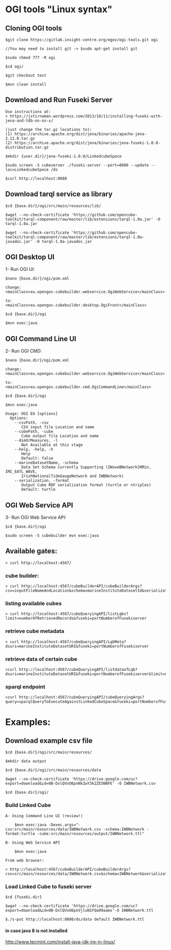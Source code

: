 # OGI tools "Linux syntax"

## Cloning OGI tools

	$git clone https://gitlab.insight-centre.org/egov/ogi-tools.git ogi

	//You may need to install git -> $sudo apt-get install git
	
	$sudo chmod 777 -R ogi
	
	$cd ogi/
	
	$git checkout test
	
	$mvn clean install

## Download and Run Fuseki Server
	
	Use instructions at: 
	> https://jstirnaman.wordpress.com/2013/10/11/installing-fuseki-with-jena-and-tdb-on-os-x/
	
	(just change the tar.gz locations to):
	(1) https://archive.apache.org/dist/jena/binaries/apache-jena-2.11.0.tar.gz
	(2) https://archive.apache.org/dist/jena/binaries/jena-fuseki-1.0.0-distribution.tar.gz
	
	$mkdir {user.dir}/jena-fuseki-1.0.0/LinkedcubeSpace
	
	$sudo screen -S cubeserver ./fuseki-server --port=8080 --update --loc=LinkedcubeSpace /ds 
	
	$curl http://localhost:8080
	
## Download tarql service as library

	$cd {base.dir}/ogi/src/main/resources/lib/

	$wget --no-check-certificate 'https://github.com/opencube-toolkit/tarql-component/raw/master/lib/extensions/tarql-1.0a.jar' -O tarql-1.0a.jar

	$wget --no-check-certificate 'https://github.com/opencube-toolkit/tarql-component/raw/master/lib/extensions/tarql-1.0a-javadoc.jar' -O tarql-1.0a-javadoc.jar
	 
## OGI Desktop UI 

1- Run OGI UI:

	$nano {base.dir}/ogi/pom.xml
	
	change: 
	<mainClass>eu.opengov.cubebuilder.webservice.OgiWebService</mainClass>		
	
	to: 
	<mainClass>eu.opengov.cubebuilder.desktop.OgiFront</mainClass>	
	
	$cd {base.dir}/ogi
	
	$mvn exec:java

## OGI Command Line UI 

2- Run OGI CMD:
	
	$nano {base.dir}/ogi/pom.xml
	
	change: 
	<mainClass>eu.opengov.cubebuilder.webservice.OgiWebService</mainClass>		
	
	to: 
	<mainClass>eu.opengov.cubebuilder.cmd.OgiCommandLine</mainClass>	
	
	$cd {base.dir}/ogi
	
	$mvn exec:java
	
	Usage: OGI EU [options]  
	  Options:
	    --csvPath, -csv
	       CSV input file Location and name
	    --cubePath, -cube
	       Cube output file Location and name
	    --dimOrMeasures, -l
	       Not Available at this stage
	    --help, -help, -h
	       Help
	       Default: false
	    --marineDatasetName, -schema
	       Data Set Schema Currently Supporting (IWaveBNetwork30Min, IMI_EATL_WAVE,
	       IrishNationalTideGaugeNetwork and IWBNetwork)
	    --serialization, -format
	       Output Cube RDF serialization format (turtle or ntriples)
	       Default: turtle

## OGI Web Service API

3- Run OGI Web Service API:
	
	$cd {base.dir}/ogi
	
	$sudo screen -S cubebuilder mvn exec:java
	
## Available gates:

	> curl http://localhost:4567/

### cube builder:
	> curl http://localhost:4567/cubeBuilderAPI/cubeBuilderArgs?csv=inputFileNameAndLocation&schema=marineInstituteDatasetId&serialization=turtle&qbPath=outputFileLocation&qbName=outputFileName&fuseki=portNumberofFusekiserver

### listing available cubes
	> curl http://localhost:4567/cubeQueryingAPI/listLqbs?limit=numberOfRetrievedRecords&fuseki=portNumberofFusekiserver

### retrieve cube metadata 
	> curl http://localhost:4567/cubeQueryingAPI/LqbMeta?dsuri=marineInstituteDatasetURI&fuseki=portNumberofFusekiserver
	
### retrieve data of certain cube	
	>curl http://localhost:4567/cubeQueryingAPI/listdataofLqb?dsuri=marineInstituteDatasetURI&fuseki=portNumberofFusekiserver&limit=numberOfRetrievedRecords

### sparql endpoint	
	>curl http://localhost:4567/cubeQueryingAPI/cubeQueryingArgs?query=sparqlQueryToExecuteAgainstLinkedCubeSpace&fuseki=portNumberofFusekiserver
	
# Examples:

## Download example csv file
	
	$cd {base.dir}/ogi/src/main/resources/
	
	$mkdir data output
	
	$cd {base.dir}/ogi/src/main/resources/data
	
	$wget --no-check-certificate 'https://drive.google.com/uc?export=download&id=0B-DxlQVxO6pnNkZwY3k2ZE5NNFE' -O IWBNetwork.csv

	$cd {base.dir}/ogi/
	
### Build Linked Cube
	
	A- Using Command Line UI (review!)
		
		$mvn exec:java -Dexec.args="-csv:src/main/resources/data/IWBNetwork.csv -schema:IWBNetwork -format:turtle -cube:src/main/resources/output/IWBNetwork.ttl"
	
	B- Using Web Service API
	
		$mvn exec:java
	
	From web browser:
	
	> http://localhost:4567/cubeBuilderAPI/cubeBuilderArgs?csv=src/main/resources/data/IWBNetwork.csv&schema=IWBNetwork&serialization=turtle&cube=src/main/resources/output/IWBNetwork.ttl&fuseki=8080
	 
### Load Linked Cube to fuseki server
	
	$cd {fuseki.dir}
	
	$wget --no-check-certificate 'https://drive.google.com/uc?export=download&id=0B-DxlQVxO6pnVjluN1FQa09aams'-O IWBNetwork.ttl
	
	$./s-put http://localhost:8080/ds/data default IWBNetwork.ttl




#### in case java 8 is not installed 
http://www.tecmint.com/install-java-jdk-jre-in-linux/

